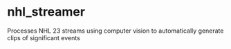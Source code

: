 # nhl_streamer
Processes NHL 23 streams using computer vision to automatically generate clips of significant events
